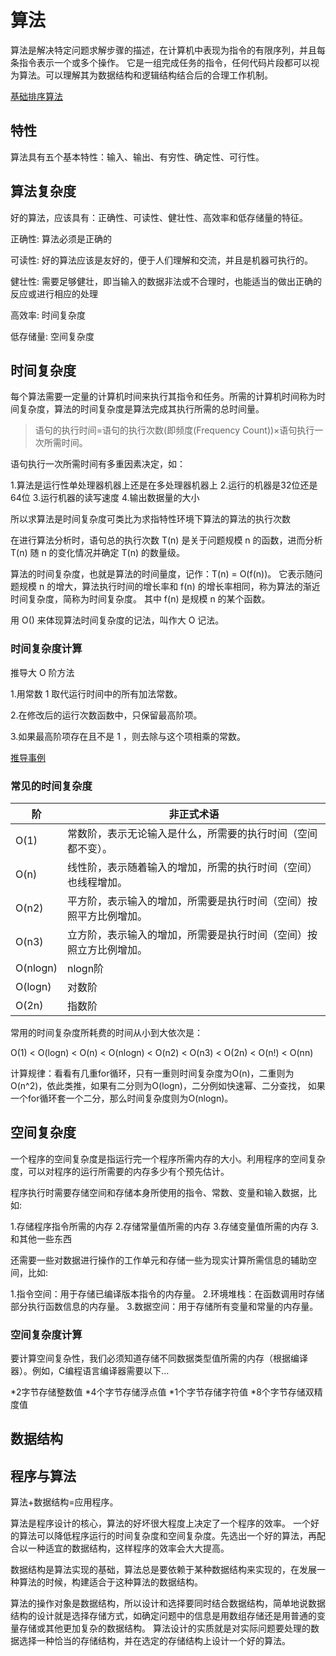 # 算法

算法是解决特定问题求解步骤的描述，在计算机中表现为指令的有限序列，并且每条指令表示一个或多个操作。
它是一组完成任务的指令，任何代码片段都可以视为算法。可以理解其为数据结构和逻辑结构结合后的合理工作机制。

[基础排序算法](./sort-algorithm.md)

## 特性

算法具有五个基本特性：输入、输出、有穷性、确定性、可行性。

## 算法复杂度

好的算法，应该具有：正确性、可读性、健壮性、高效率和低存储量的特征。

正确性: 算法必须是正确的

可读性: 好的算法应该是友好的，便于人们理解和交流，并且是机器可执行的。

健壮性: 需要足够健壮，即当输入的数据非法或不合理时，也能适当的做出正确的反应或进行相应的处理

高效率: 时间复杂度

低存储量: 空间复杂度

## 时间复杂度

每个算法需要一定量的计算机时间来执行其指令和任务。所需的计算机时间称为时间复杂度，算法的时间复杂度是算法完成其执行所需的总时间量。

> 语句的执行时间=语句的执行次数(即频度(Frequency Count))×语句执行一次所需时间。

语句执行一次所需时间有多重因素决定，如：

1.算法是运行性单处理器机器上还是在多处理器机器上
2.运行的机器是32位还是64位
3.运行机器的读写速度
4.输出数据量的大小

所以求算法是时间复杂度可类比为求指特性环境下算法的算法的执行次数

在进行算法分析时，语句总的执行次数 T(n) 是关于问题规模 n 的函数，进而分析 T(n) 随 n 的变化情况并确定 T(n) 的数量级。

算法的时间复杂度，也就是算法的时间量度，记作：T(n) = O(f(n))。
它表示随问题规模 n 的增大，算法执行时间的增长率和 f(n) 的增长率相同，称为算法的渐近时间复杂度，简称为时间复杂度。
其中 f(n) 是规模 n 的某个函数。

用 O() 来体现算法时间复杂度的记法，叫作大 O 记法。

### 时间复杂度计算

推导大 O 阶方法

1.用常数 1 取代运行时间中的所有加法常数。

2.在修改后的运行次数函数中，只保留最高阶项。

3.如果最高阶项存在且不是 1 ，则去除与这个项相乘的常数。

[推导事例](http://www.jianshu.com/p/d72d4c9e90c6)

### 常见的时间复杂度

阶 | 非正式术语
--|------
O(1) | 常数阶，表示无论输入是什么，所需要的执行时间（空间都不变）。
O(n) | 线性阶，表示随着输入的增加，所需的执行时间（空间）也线程增加。
O(n2) | 平方阶，表示输入的增加，所需要是执行时间（空间）按照平方比例增加。
O(n3) | 立方阶，表示输入的增加，所需要是执行时间（空间）按照立方比例增加。
O(nlogn) | nlogn阶
O(logn) | 对数阶
O(2n) | 指数阶

常用的时间复杂度所耗费的时间从小到大依次是：

O(1) < O(logn) < O(n) < O(nlogn) < O(n2) < O(n3) < O(2n) < O(n!) < O(nn)

计算规律：看看有几重for循环，只有一重则时间复杂度为O(n)，二重则为O(n^2)，依此类推，如果有二分则为O(logn)，二分例如快速幂、二分查找，
如果一个for循环套一个二分，那么时间复杂度则为O(nlogn)。

## 空间复杂度

一个程序的空间复杂度是指运行完一个程序所需内存的大小。利用程序的空间复杂度，可以对程序的运行所需要的内存多少有个预先估计。

程序执行时需要存储空间和存储本身所使用的指令、常数、变量和输入数据，比如:

1.存储程序指令所需的内存
2.存储常量值所需的内存
3.存储变量值所需的内存
3.和其他一些东西

还需要一些对数据进行操作的工作单元和存储一些为现实计算所需信息的辅助空间，比如:

1.指令空间：用于存储已编译版本指令的内存量。
2.环境堆栈：在函数调用时存储部分执行函数信息的内存量。
3.数据空间：用于存储所有变量和常量的内存量。

### 空间复杂度计算

要计算空间复杂性，我们必须知道存储不同数据类型值所需的内存（根据编译器）。例如，C编程语言编译器需要以下…

*2字节存储整数值
*4个字节存储浮点值
*1个字节存储字符值
*8个字节存储双精度值

## 数据结构

## 程序与算法

算法+数据结构=应用程序。

算法是程序设计的核心，算法的好坏很大程度上决定了一个程序的效率。
一个好的算法可以降低程序运行的时间复杂度和空间复杂度。先选出一个好的算法，再配合以一种适宜的数据结构，这样程序的效率会大大提高。

数据结构是算法实现的基础，算法总是要依赖于某种数据结构来实现的，在发展一种算法的时候，构建适合于这种算法的数据结构。

算法的操作对象是数据结构，所以设计和选择要同时结合数据结构，简单地说数据结构的设计就是选择存储方式，如确定问题中的信息是用数组存储还是用普通的变量存储或其他更加复杂的数据结构。
算法设计的实质就是对实际问题要处理的数据选择一种恰当的存储结构，并在选定的存储结构上设计一个好的算法。